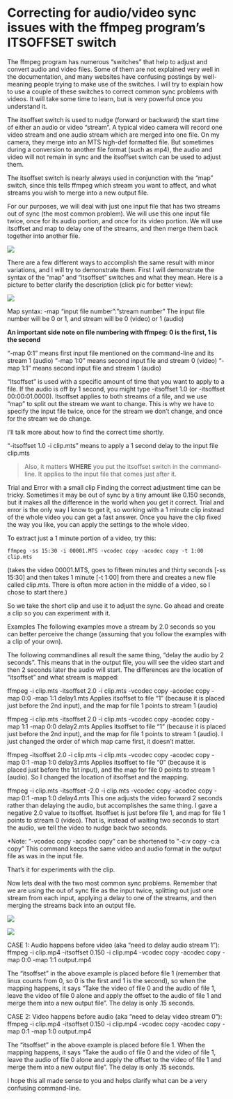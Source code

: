 # Correcting for audio/video sync issues with the ffmpeg program’s ITSOFFSET switch

The ffmpeg program has numerous “switches” that help to adjust and convert audio and video files. Some of them are not explained very well in the documentation, and many websites have confusing postings by well-meaning people trying to make use of the switches. I will try to explain how to use a couple of these switches to correct common sync problems with videos. It will take some time to learn, but is very powerful once you understand it.

The itsoffset switch is used to nudge (forward or backward) the start time of either an audio or video “stream”. A typical video camera will record one video stream and one audio stream which are merged into one file. On my camera, they merge into an MTS high-def formatted file. But sometimes during a conversion to another file format (such as mp4), the audio and video will not remain in sync and the itsoffset switch can be used to adjust them.

The itsoffset switch is nearly always used in conjunction with the “map” switch, since this tells ffmpeg which stream you want to affect, and what streams you wish to merge into a new output file.

For our purposes, we will deal with just one input file that has two streams out of sync (the most common problem). We will use this one input file twice, once for its audio portion, and once for its video portion. We will use itsoffset and map to delay one of the streams, and then merge them back together into another file.

![](https://wjwoodrow.files.wordpress.com/2013/02/in-sync1.png)

There are a few different ways to accomplish the same result with minor variations, and I will try to demonstrate them. First I will demonstrate the syntax of the “map” and “itsoffset” switches and what they mean. Here is a picture to better clarify the description (click pic for better view):

![](https://wjwoodrow.files.wordpress.com/2013/02/ffcmd.png)

Map syntax:
-map “input file number”:”stream number”
The input file number will be 0 or 1, and stream will be 0 (video) or 1 (audio)

**An important side note on file numbering with ffmpeg: 0 is the first, 1 is the second**

“-map 0:1” means first input file mentioned on the command-line and its stream 1 (audio)
“-map 1:0” means second input file and stream 0 (video)
“-map 1:1” means second input file and stream 1 (audio)

“Itsoffset” is used with a specific amount of time that you want to apply to a file. If the audio is off by 1 second, you might type -itsoffset 1.0 (or -itsoffset 00:00:01.0000). Itsoffset applies to both streams of a file, and we use “map” to split out the stream we want to change. This is why we have to specify the input file twice, once for the stream we don’t change, and once for the stream we do change.

I’ll talk more about how to find the correct time shortly.

“-itsoffset 1.0 -i clip.mts” means to apply a 1 second delay to the input file clip.mts

> Also, it matters **WHERE** you put the itsoffset switch in the command-line.
 It applies to the input file that comes just after it.
 
 Trial and Error with a small clip
Finding the correct adjustment time can be tricky. Sometimes it may be out of sync by a tiny amount like 0.150 seconds, but it makes all the difference in the world when you get it correct. Trial and error is the only way I know to get it, so working with a 1 minute clip instead of the whole video you can get a fast answer. Once you have the clip fixed the way you like, you can apply the settings to the whole video.

To extract just a 1 minute portion of a video, try this:

```
ffmpeg -ss 15:30 -i 00001.MTS -vcodec copy -acodec copy -t 1:00 clip.mts
```

(takes the video 00001.MTS, goes to fifteen minutes and thirty seconds [-ss 15:30] and then takes 1 minute [-t 1:00] from there and creates a new file called clip.mts. There is often more action in the middle of a video, so I chose to start there.)

So we take the short clip and use it to adjust the sync. Go ahead and create a clip so you can experiment with it.

Examples
The following examples move a stream by 2.0 seconds so you can better perceive the change (assuming that you follow the examples with a clip of your own).

The following commandlines all result the same thing, “delay the audio by 2 seconds”. This means that in the output file, you will see the video start and then 2 seconds later the audio will start. The differences are the location of “itsoffset” and what stream is mapped:

ffmpeg -i clip.mts -itsoffset 2.0 -i clip.mts -vcodec copy -acodec copy -map 0:0 -map 1:1 delay1.mts
Applies itsoffset to file “1” (because it is placed just before the 2nd input), and the map for file 1 points to stream 1 (audio)

ffmpeg -i clip.mts -itsoffset 2.0 -i clip.mts -vcodec copy -acodec copy -map 1:1 -map 0:0 delay2.mts
Applies itsoffset to file “1” (because it is placed just before the 2nd input), and the map for
file 1 points to stream 1 (audio). I just changed the order of which map came first, it doesn’t matter.

ffmpeg -itsoffset 2.0 -i clip.mts -i clip.mts -vcodec copy -acodec copy -map 0:1 -map 1:0 delay3.mts
Applies itsoffset to file “0” (because it is placed just before the 1st input), and the map for
file 0 points to stream 1 (audio). So I changed the location of itsoffset and the mapping.

ffmpeg -i clip.mts -itsoffset -2.0 -i clip.mts -vcodec copy -acodec copy -map 0:1 -map 1:0 delay4.mts
This one adjusts the video forward 2 seconds rather than delaying the audio, but accomplishes the same thing. I gave a negative 2.0 value to itsoffset. Itsoffset is just before file 1, and map for file 1 points to stream 0 (video). That is, instead of waiting two seconds to start the audio, we tell the video to nudge back two seconds.

*Note: “-vcodec copy -acodec copy” can be shortened to “-c:v copy -c:a copy” This command keeps the same video and audio format in the output file as was in the input file.

That’s it for experiments with the clip.

Now lets deal with the two most common sync problems. Remember that we are using the out of sync file as the input twice, splitting out just one stream from each input, applying a delay to one of the streams, and then merging the streams back into an output file.

![](https://wjwoodrow.files.wordpress.com/2013/02/aud-ahead.png)

![](https://wjwoodrow.files.wordpress.com/2013/02/vid-ahead.png)

CASE 1: Audio happens before video (aka “need to delay audio stream 1”):
ffmpeg -i clip.mp4 -itsoffset 0.150 -i clip.mp4 -vcodec copy -acodec copy -map 0:0 -map 1:1 output.mp4

The “itsoffset” in the above example is placed before file 1 (remember that linux counts from 0, so 0 is the first and 1 is the second), so when the mapping happens, it says “Take the video of file 0 and the audio of file 1, leave the video of file 0 alone and apply the offset to the audio of file 1 and merge them into a new output file”. The delay is only .15 seconds.

CASE 2: Video happens before audio (aka “need to delay video stream 0”):
ffmpeg -i clip.mp4 -itsoffset 0.150 -i clip.mp4 -vcodec copy -acodec copy -map 0:1 -map 1:0 output.mp4

The “itsoffset” in the above example is placed before file 1. When the mapping happens, it says “Take the audio of file 0 and the video of file 1, leave the audio of file 0 alone and apply the offset to the video of file 1 and merge them into a new output file”. The delay is only .15 seconds.

I hope this all made sense to you and helps clarify what can be a very confusing command-line.
